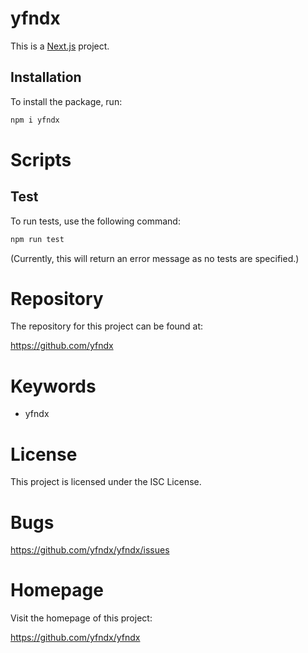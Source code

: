 # yfndx

This is a [Next.js](https://nextjs.org/) project.

## Installation

To install the package, run:

```bash 
npm i yfndx
```
# Scripts
## Test
To run tests, use the following command:
```bash 
npm run test
 ```
(Currently, this will return an error message as no tests are specified.)

# Repository
The repository for this project can be found at:

https://github.com/yfndx
# Keywords 
- yfndx
# License
This project is licensed under the ISC License.
# Bugs
https://github.com/yfndx/yfndx/issues
# Homepage
Visit the homepage of this project:

https://github.com/yfndx/yfndx
